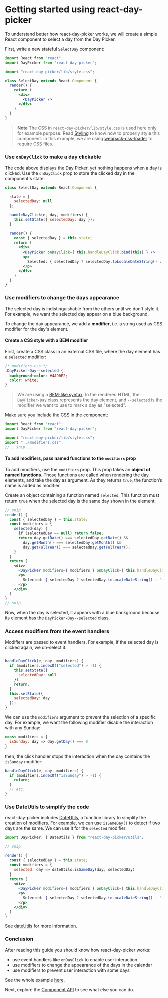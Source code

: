 # Getting started using react-day-picker

To understand better how react-day-picker works, we will create a simple React component to select a day from the Day Picker.

First, write a new stateful `SelectDay` component:

```jsx
import React from "react";
import DayPicker from "react-day-picker";

import "react-day-picker/lib/style.css";

class SelectDay extends React.Component {
  render() {
    return (
      <div>
        <DayPicker />
      </div>
    )
  }
}
```

> **Note** The CSS in `react-day-picker/lib/style.css` is used here only for example purpose. Read [Styling](Styling.md) to know how to properly style this component. In this example, we are using [webpack-css-loader](https://github.com/webpack/css-loader) to require CSS files.

### Use `onDayClick` to make a day clickable

The code above displays the Day Picker, yet nothing happens when a day is clicked. Use the `onDayClick` prop to store the clicked day in the component's state:

```jsx
class SelectDay extends React.Component {

  state = {
    selectedDay: null
  };

  handleDayClick(e, day, modifiers) {
    this.setState({ selectedDay: day });
  }

  render() {
    const { selectedDay } = this.state;
    return (
      <div>
        <DayPicker onDayClick={ this.handleDayClick.bind(this) } />
        <p>
          Selected: { selectedDay ? selectedDay.toLocaleDateString() : "(none)" }
        </p>
      </div>
    )
  }
}
```

### Use modifiers to change the days appearance

The selected day is indistinguishable from the others until we don't style it. For example, we want the selected day appear on a blue background.

To change the day appearance, we add a **modifier**, i.e. a string used as CSS modifier for the day's element.

#### Create a CSS style with a BEM modifier

First, create a CSS class in an external CSS file, where the day element has a `selected` modifier:

```css
/* modifiers.css */
.DayPicker-Day--selected {
  background-color: #4A90E2;
  color: white;
}
```

> We are using a [BEM-like syntax](https://css-tricks.com/bem-101/). In the rendered HTML, the `DayPicker-Day` class represents the day element, and `--selected` is the modifier we want to use to mark a day as "selected".

Make sure you include the CSS in the component:

```javascript
import React from "react";
import DayPicker from "react-day-picker";

import "react-day-picker/lib/style.css";
import "../modifiers.css";
// ..snip...
```

#### To add modifiers, pass named functions to the `modifiers` prop

To add modifiers, use the `modifiers` prop. This prop takes an **object of named functions**. Those functions are called when rendering the day elements, and take the day as argument. As they returns `true`, the function’s name is added as modifier.

Create an object containing a function named `selected`. This function must return `true` when the selected day is the same day shown in the element:

```jsx
// snip
render() {
  const { selectedDay } = this.state;
  const modifiers = {
    selected(day) {
      if (selectedDay == null) return false;
      return day.getDate() === selectedDay.getDate() &&
        day.getMonth() === selectedDay.getMonth() &&
        day.getFullYear() === selectedDay.getFullYear();
    }
  }
  return (
    <div>
      <DayPicker modifiers={ modifiers } onDayClick={ this.handleDayClick.bind(this) } />
      <p>
        Selected: { selectedDay ? selectedDay.toLocaleDateString() : "(none)" }
      </p>
    </div>
  )
}
// snip
```

Now, when the day is selected, it appears with a blue background because its element has the `DayPicker-Day--selected` class.

### Access modifiers from the event handlers

Modifiers are passed to event handlers. For example, if the selected day is clicked again, we un-select it:

```javascript

handleDayClick(e, day, modifiers) {
  if (modifiers.indexOf("selected") > -1) {
    this.setState({
      selectedDay: null
    })
    return;
  }
  this.setState({
    selectedDay: day
  });
}

```

We can use the `modifiers` argument to prevent the selection of a specific day. For example, we want the following modifier disable the interaction with any Sunday:

```javascript
const modifiers = {
  isSunday: day => day.getDay() === 0
}
```

then, the click handler stops the interaction when the day contains the `isSunday` modifier:

```javascript
handleDayClick(e, day, modifiers) {
  if (modifiers.indexOf("isSunday") > -1) {
    return;
  }
  // etc.
}

```

### Use DateUtils to simplify the code

react-day-picker includes [DateUtils](DateUtils.md), a function library to simplify the creation of modifiers. For example, we can use `isSameDay()` to detect if two days are the same. We can use it for the `selected` modifier:

```jsx
import DayPicker, { DateUtils } from "react-day-picker/utils";

// snip

render() {
  const { selectedDay } = this.state;
  const modifiers = {
    selected: day => dateUtils.isSameDay(day, selectedDay)
  }
  return (
    <div>
      <DayPicker modifiers={ modifiers } onDayClick={ this.handleDayClick.bind(this) } />
      <p>
        Selected: { selectedDay ? selectedDay.toLocaleDateString() : "(none)" }
      </p>
    </div>
  )
}
```

See [dateUtils](DateUtils.md) for more information.

### Conclusion

After reading this guide you should know how react-day-picker works:

* use event handlers like `onDayClick` to enable user interaction
* use modifiers to change the appearance of the days in the calendar
* use modifiers to prevent user interaction with some days

See the whole example [here](http://react-day-picker.js.org/examples?selectable).

Next, explore the [Component API](API.md) to see what else you can do.
